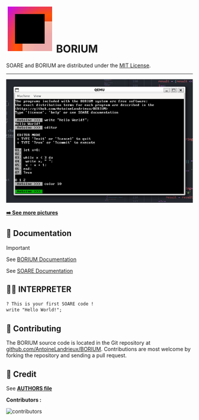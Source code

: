 
# ![LOGO](resources/icon/icon.svg) BORIUM

SOARE and BORIUM are distributed under the [MIT License](LICENSE).

---

![IMAGE](resources/github/image.png)

[**➡️ See more pictures**](resources/github/README.md)

## 📖 Documentation

> [!IMPORTANT]  
> See [BORIUM Documentation](doc/documentation.md)
>
> See [SOARE Documentation](https://github.com/AntoineLandrieux/SOARE/blob/main/doc/documentation.md)
>

## 🧑‍💻 INTERPRETER

```txt
? This is your first SOARE code !
write "Hello World!";
```

## 🤲 Contributing

The BORIUM source code is located in the Git repository at [github.com/AntoineLandrieux/BORIUM](https://github.com/AntoineLandrieux/BORIUM/).
Contributions are most welcome by forking the repository and sending a pull request.

## 📜 Credit

See **[AUTHORS file](AUTHORS)**

**Contributors :**

![contributors](https://contrib.rocks/image?repo=AntoineLandrieux/BORIUM)
